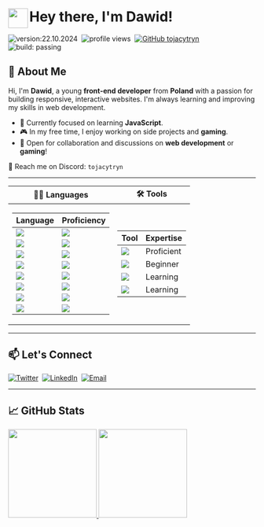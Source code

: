 # <img src="https://user-images.githubusercontent.com/39513876/112366216-8cfe7400-8cfe-11eb-8116-7d3dbae20e97.gif" width="40" align="left"/> Hey there, I'm Dawid!

![version:22.10.2024](https://img.shields.io/badge/version-20.10.2024-informational)&nbsp;
![profile views](https://komarev.com/ghpvc/?username=tojacytryn)&nbsp;
[![GitHub tojacytryn](https://img.shields.io/github/followers/tojacytryn?label=follow&style=social)](https://github.com/tojacytryn)&nbsp;
![build: passing](https://img.shields.io/badge/build-passing-success)

## 👋 About Me

Hi, I'm **Dawid**, a young **front-end developer** from **Poland** with a passion for building responsive, interactive websites. I'm always learning and improving my skills in web development.

- 🌱 Currently focused on learning **JavaScript**.
- 🎮 In my free time, I enjoy working on side projects and **gaming**.
- 💬 Open for collaboration and discussions on **web development** or **gaming**!

📩 Reach me on Discord: `tojacytryn`

---

| **👨‍💻 Languages** | **🛠 Tools** |
|--|--|
| <table> <thead> <tr> <th>Language</th> <th>Proficiency</th> </tr> </thead> <tbody> <tr> <td><img src="https://img.shields.io/badge/-HTML-006400?style=flat&logo=html5"></td> <td><img src="https://img.shields.io/badge/-90%25-darkgreen"></td> </tr> <tr> <td><img src="https://img.shields.io/badge/-CSS-32CD32?style=flat&logo=css3&logoColor=1572B6"></td> <td><img src="https://img.shields.io/badge/-70%25-green"></td> </tr> <tr> <td><img src="https://img.shields.io/badge/-JavaScript-008000?style=flat&logo=javascript"></td> <td><img src="https://img.shields.io/badge/-45%25-yellowgreen"></td> </tr> <tr> <td><img src="https://img.shields.io/badge/-SQL-32CD32?style=flat&logo=postgresql"></td> <td><img src="https://img.shields.io/badge/-50%25-limegreen"></td> </tr> <tr> <td><img src="https://img.shields.io/badge/-Python-05122A?style=flat&logo=python"></td> <td><img src="https://img.shields.io/badge/-30%25-yellow"></td> </tr> <tr> <td><img src="https://img.shields.io/badge/php-05122A?style=flat&logo=PHP&logoColor=white"></td> <td><img src="https://img.shields.io/badge/-20%25-orange"></td> </tr> <tr> <td><img src="https://img.shields.io/badge/-C++-05122A?style=flat&logo=C%2B%2B&logoColor=00599C"></td> <td><img src="https://img.shields.io/badge/-10%25-red"></td> </tr> <tr> <td><img src="https://img.shields.io/badge/Java-05122A?style=flat&logo=openjdk&logoColor=white"></td> <td><img src="https://img.shields.io/badge/-5%25-darkred"></td> </tr> </tbody> </table> | <table> <thead> <tr> <th>Tool</th> <th>Expertise</th> </tr> </thead> <tbody> <tr> <td><img src="https://img.shields.io/badge/-VS%20Code-05122A?style=flat&logo=visual-studio-code&logoColor=007ACC"></td> <td>Proficient</td> </tr> <tr> <td><img src="https://img.shields.io/badge/-GitHub-05122A?style=flat&logo=github"></td> <td>Beginner</td> </tr> <tr> <td><img src="https://img.shields.io/badge/-Git-05122A?style=flat&logo=git"></td> <td>Learning</td> </tr> <tr> <td><img src="https://img.shields.io/badge/-Figma-05122A?style=flat&logo=figma"></td> <td>Learning</td> </tr> </tbody> </table> |

---

## 📫 Let's Connect

[![Twitter](https://img.shields.io/badge/Twitter-05122A?logo=x)](https://x.com/tojacytryn/)&nbsp;
[![LinkedIn](https://img.shields.io/badge/-LinkedIn-05122A?style=flat&logo=linkedin)](https://www.linkedin.com/in/tojacytryn/)&nbsp;
[![Email](https://img.shields.io/badge/-Email-05122A?style=flat&logo=gmail)](mailto:pancytryn.dawid@gmail.com)&nbsp;

---

## 📈 GitHub Stats 
<a href="https://github.com/tojacytryn">
  <img height="180em" src="https://github-readme-stats.vercel.app/api?username=tojacytryn&show_icons=true&hide_border=true&theme=dark" />
  <img height="180em" src="https://github-readme-stats.vercel.app/api/top-langs/?username=tojacytryn&layout=compact&langs_count=8&hide_border=true&theme=dark" />
</a>
